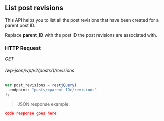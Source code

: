 ## List post revisions ##

This API helps you to list all the post revisions that have been created for a parent post ID.

<aside class="notice">Replace <strong>parent_ID</strong> with the post ID the post revisions are associated with.</aside>

### HTTP Request ###

<div class="api-endpoint">
  <div class="endpoint-data">
    <i class="label label-get">GET</i>
    <h6>/wp-json/wp/v2/posts/1/revisions</h6>
  </div>
</div>

```javascript
var post_revisions = restjQuery(
  endpoint: "posts/<parent_ID>/revisions"
);
```

> JSON response example:

```json
code response goes here
```
